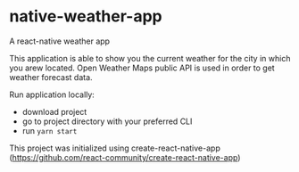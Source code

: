 # native-weather-app
A react-native weather app

This application is able to show you the current weather for the city in which you arew located. Open Weather Maps public API is used in order to get weather forecast data.

Run application locally:
- download project
- go to project directory with your preferred CLI
- run `yarn start`

This project was initialized using create-react-native-app (https://github.com/react-community/create-react-native-app)
